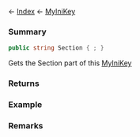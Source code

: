 ← [Index](Api-Index) ← [MyIniKey](VRage.Game.ModAPI.Ingame.Utilities.MyIniKey)

### Summary

```csharp
public string Section { ; }
```

Gets the Section part of this [MyIniKey](VRage.Game.ModAPI.Ingame.Utilities.MyIniKey) 

### Returns

### Example

### Remarks

